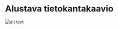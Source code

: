 # Alustava tietokantakaavio

![alt text](https://github.com/olgaviho/naytteidenKerays/blob/master/dokumentointi/pictures/tietokantakaavio.JPG)
